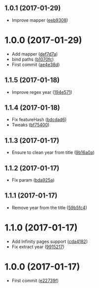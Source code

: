 <a name="1.0.1"></a>
## 1.0.1 (2017-01-29)

* Improve mapper ([eeb9308](https://github.com/kikobeats/telstarsurf-api/commit/eeb9308))



<a name="1.0.0"></a>
# 1.0.0 (2017-01-29)

* Add mapper ([def7d7a](https://github.com/kikobeats/telstarsurf-api/commit/def7d7a))
* bind paths ([b1070fc](https://github.com/kikobeats/telstarsurf-api/commit/b1070fc))
* First commit ([ae4e38d](https://github.com/kikobeats/telstarsurf-api/commit/ae4e38d))



<a name="1.1.5"></a>
## 1.1.5 (2017-01-18)

* Improve regex year ([194e571](https://github.com/kikobeats/telstarsurf-api/commit/194e571))



<a name="1.1.4"></a>
## 1.1.4 (2017-01-18)

* Fix featureHash ([bdcdad6](https://github.com/kikobeats/telstarsurf-api/commit/bdcdad6))
* Tweaks ([bf75400](https://github.com/kikobeats/telstarsurf-api/commit/bf75400))



<a name="1.1.3"></a>
## 1.1.3 (2017-01-17)

* Ensure to clean year from title ([9b16a0a](https://github.com/kikobeats/telstarsurf-api/commit/9b16a0a))



<a name="1.1.2"></a>
## 1.1.2 (2017-01-17)

* Fix param ([bda925a](https://github.com/kikobeats/telstarsurf-api/commit/bda925a))



<a name="1.1.1"></a>
## 1.1.1 (2017-01-17)

* Remove year from the title ([59b5fc4](https://github.com/kikobeats/telstarsurf-api/commit/59b5fc4))



<a name="1.1.0"></a>
# 1.1.0 (2017-01-17)

* Add Infinity pages support ([cda4182](https://github.com/kikobeats/telstarsurf-api/commit/cda4182))
* Fix extract year ([9915217](https://github.com/kikobeats/telstarsurf-api/commit/9915217))



<a name="1.0.0"></a>
# 1.0.0 (2017-01-17)

* First commit ([e22739f](https://github.com/kikobeats/telstarsurf-api/commit/e22739f))



